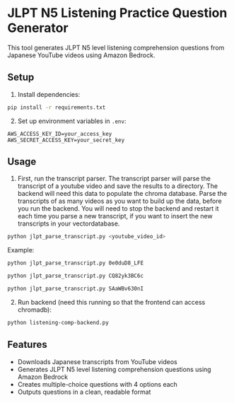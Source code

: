 # JLPT N5 Listening Practice Question Generator

This tool generates JLPT N5 level listening comprehension questions from Japanese YouTube videos using Amazon Bedrock.

## Setup

1. Install dependencies:

```bash
pip install -r requirements.txt
```

2. Set up environment variables in `.env`:

```
AWS_ACCESS_KEY_ID=your_access_key
AWS_SECRET_ACCESS_KEY=your_secret_key
```

## Usage

1. First, run the transcript parser. The transcript parser will parse the transcript of a youtube video and save the results to a directory. The backend will need this data to populate the chroma database. Parse the transcripts of as many videos as you want to build up the data, before you run the backend. You will need to stop the backend and restart it each time you parse a new transcript, if you want to insert the new transcripts in your vectordatabase.

```bash
python jlpt_parse_transcript.py <youtube_video_id>
```

Example:

```bash
python jlpt_parse_transcript.py 0e0duD8_LFE
```

```bash
python jlpt_parse_transcript.py CQ82yk3BC6c
```

```bash
python jlpt_parse_transcript.py SAaWBv630nI
```

2. Run backend (need this running so that the frontend can access chromadb):


```bash
python listening-comp-backend.py
```

## Features

- Downloads Japanese transcripts from YouTube videos
- Generates JLPT N5 level listening comprehension questions using Amazon Bedrock
- Creates multiple-choice questions with 4 options each
- Outputs questions in a clean, readable format

